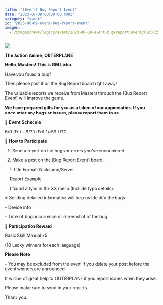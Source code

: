 ```yaml
---
title: "[Event] Bug Report Event"
date: "2023-06-09T00:00:00.000Z"
category: "event"
id: "2023-06-09-event-bug-report-event"
images:
  - /images/news/legacy/event/2023-06-09-event-bug-report-event/01d372509af043918142f70f839985a5.webp
---
```


![](/images/news/legacy/event/2023-06-09-event-bug-report-event/01d372509af043918142f70f839985a5.webp)

**The Action Anime, OUTERPLANE**

**Hello, Masters! This is GM Lisha.**

  
Have you found a bug? 

Then please post it on the Bug Report board right away!

The valuable reports we receive from Masters through the \[Bug Report Event\] will improve the game.

**We have prepared gifts for you as a token of our appreciation. If you encounter any bugs or issues, please report them to us.**

  
**📢 Event Schedule**

6/9 (Fri) - 6/30 (Fri) 14:59 UTC

  
**📢 How to Participate**

1) Send a report on the bugs or errors you’ve encountered

2) Make a post on the [\[Bug Report Event\]](https://page.onstove.com/outerplane/en/list/b123703?page=1&direction=LATEST) board.

   └ Title Format: Nickname/Server

    Report Example

    I found a typo in the XX menu (Include typo details).

  
※ Sending detailed information will help us identify the bugs.

\- Device info

\- Time of bug occurrence or screenshot of the bug

  
**📢 Participation Reward**

Basic Skill Manual x5

(10 Lucky winners for each language)

  
**Please Note**

\- You may be excluded from the event if you delete your post before the event winners are announced.

  
It will be of great help to OUTERPLANE if you report issues when they arise.

Please make sure to send in your reports.

  
Thank you.
